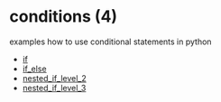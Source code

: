# conditions (4)
examples how to use conditional statements in python

+ [if](if.ipynb)
+ [if_else](if_else.ipynb)
+ [nested_if_level_2](nested_if_level_2.ipynb)
+ [nested_if_level_3](nested_if_level_3.ipynb)
